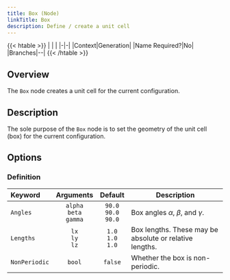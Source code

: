 ```yaml
---
title: Box (Node)
linkTitle: Box
description: Define / create a unit cell
---
```


{{< htable >}}
| | |
|-|-|
|Context|Generation|
|Name Required?|No|
|Branches|--|
{{< /htable >}}

## Overview

The `Box` node creates a unit cell for the current configuration.

## Description

The sole purpose of the `Box` node is to set the geometry of the unit cell (box) for the current configuration.

## Options

### Definition

|Keyword|Arguments|Default|Description|
|:------|:--:|:-----:|-----------|
|`Angles`|`alpha`<br/>`beta`<br/>`gamma`|`90.0`<br/>`90.0`<br/>`90.0`|Box angles $\alpha$, $\beta$, and $\gamma$.|
|`Lengths`|`lx`<br/>`ly`<br/>`lz`|`1.0`<br/>`1.0`<br/>`1.0`|Box lengths. These may be absolute or relative lengths.|
|`NonPeriodic`|`bool`|`false`|Whether the box is non-periodic.|
